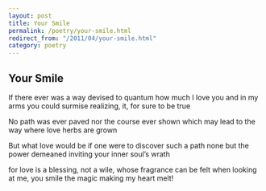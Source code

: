 ```yaml
---
layout: post
title: Your Smile
permalink: /poetry/your-smile.html
redirect_from: "/2011/04/your-smile.html"
category: poetry
---
```


Your Smile
----------

If there ever was a way devised
to quantum how much I love you
and in my arms you could surmise
realizing, it, for sure to be true

No path was ever paved
nor the course ever shown
which may lead to the way
where love herbs are grown

But what love would be
if one were to discover such a path
none but the power demeaned
inviting your inner soul’s wrath

for love is a blessing, not a wile,
whose fragrance can be felt
when looking at me, you smile
the magic making my heart melt!
